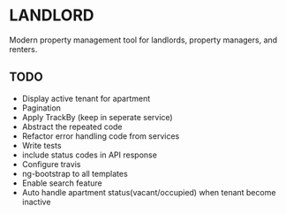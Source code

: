 # LANDLORD #

Modern property management tool for landlords, property managers, and renters.

TODO
----

- Display active tenant for apartment
- Pagination
- Apply TrackBy (keep in seperate service)
- Abstract the repeated code
- Refactor error handling code from services
- Write tests
- include status codes in API response
- Configure travis
- ng-bootstrap to all templates
- Enable search feature
- Auto handle apartment status(vacant/occupied) when tenant become inactive